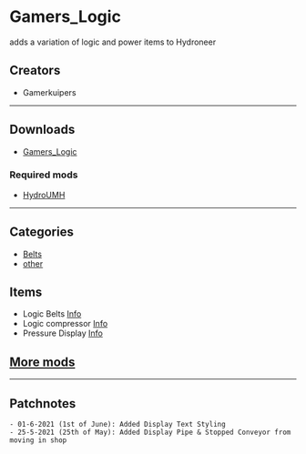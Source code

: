 # Gamers_Logic

adds a variation of logic and power items to Hydroneer

## Creators

- Gamerkuipers

-----------

## Downloads

- [Gamers_Logic](https://github.com/Gamerkuipers/Hydroneer-Modding/raw/main/Gamers_Logic/500-Gamers_Logic_P.pak)

### Required mods

- [HydroUMH](https://github.com/RHlNO/HydroneerModding/raw/main/Release%20Mods/501-HydroUMH_P.pak)

-----------

## Categories

- [Belts](/LogicBelts.md)
- [other](/Logic.md)

## Items

- Logic Belts [Info](/LogicBelts.md)
- Logic compressor [Info](/Logic.md)
- Pressure Display [Info](/Logic.md)

## [More mods](../../../)

-----------

## Patchnotes

    - 01-6-2021 (1st of June): Added Display Text Styling
    - 25-5-2021 (25th of May): Added Display Pipe & Stopped Conveyor from moving in shop
